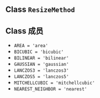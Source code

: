 

## Class  `ResizeMethod` 


## Class 成员
-  `AREA = 'area'`  []()
-  `BICUBIC = 'bicubic'`  []()
-  `BILINEAR = 'bilinear'`  []()
-  `GAUSSIAN = 'gaussian'`  []()
-  `LANCZOS3 = 'lanczos3'`  []()
-  `LANCZOS5 = 'lanczos5'`  []()
-  `MITCHELLCUBIC = 'mitchellcubic'`  []()
-  `NEAREST_NEIGHBOR = 'nearest'`  []()
